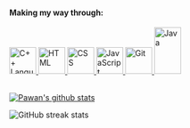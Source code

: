 <h4> Making my way through: </h4>
<p>
<a href="https://github.com/yashshah935">
<a href="https://github.com/yashshah935">
<img src="https://raw.githubusercontent.com/isocpp/logos/master/cpp_logo.png" alt="C++ Language" width="48" height="48"/>
</a>
<a href="https://github.com/yashshah935">
<a href="https://github.com/yashshah935">
<img src="https://raw.githubusercontent.com/gist/rugvedkoshiya/1e72f4d6f832889fa45c9db52c7c6525/raw/9d7d33b2434d82dfe5e7749de93758cce3d485f9/html_48.svg" alt="HTML" width="48" height="48"/>
 </a>
<a href="https://github.com/yashshah935">
<a href="https://github.com/yashshah935">
<img src="https://raw.githubusercontent.com/gist/rugvedkoshiya/1e72f4d6f832889fa45c9db52c7c6525/raw/9d7d33b2434d82dfe5e7749de93758cce3d485f9/angular_48_.svg" alt="CSS" width="48" height="48"/>
 </a>
<a href="https://github.com/yashshah935">
<a href="https://github.com/yashshah935">
<img src="https://raw.githubusercontent.com/gist/rugvedkoshiya/1e72f4d6f832889fa45c9db52c7c6525/raw/9d7d33b2434d82dfe5e7749de93758cce3d485f9/javascript_48.svg" alt="JavaScript" width="48" height="48"/>
 </a>
<a href="https://github.com/yashshah935">
<a href="https://github.com/yashshah935">
<img src="https://raw.githubusercontent.com/gist/rugvedkoshiya/1e72f4d6f832889fa45c9db52c7c6525/raw/9d7d33b2434d82dfe5e7749de93758cce3d485f9/git_48.svg" alt="Git" width="48" height="48"/>
 </a>
<a href="https://github.com/yashshah935">
<a href="https://github.com/yashshah935">
</a>
<a href="https://github.com/yashshah935">
<a href="https://github.com/yashshah935">
<img src="https://camo.githubusercontent.com/651195b8c66a9dd22316e672992077dbcecea4ca904b45a6681558ebc0ecc517/68747470733a2f2f75706c6f61642e77696b696d656469612e6f72672f77696b6970656469612f656e2f7468756d622f332f33302f4a6176615f70726f6772616d6d696e675f6c616e67756167655f6c6f676f2e7376672f33303070782d4a6176615f70726f6772616d6d696e675f6c616e67756167655f6c6f676f2e7376672e706e67" alt="Java" width="48" height="84"/>
</a>
</p>  
</a>
<br>
<a href="https://github.com/yashshah935">
<a href="https://github.com/yashshah935">
 <img align="center" src="https://github-readme-stats.vercel.app/api?username=chintan2212&show_icons=true&theme=dark&line_height=27" alt="Pawan's github stats"/>
</a>

![GitHub streak stats](https://github-readme-streak-stats.herokuapp.com/?user=chintan2212&theme=dark)
